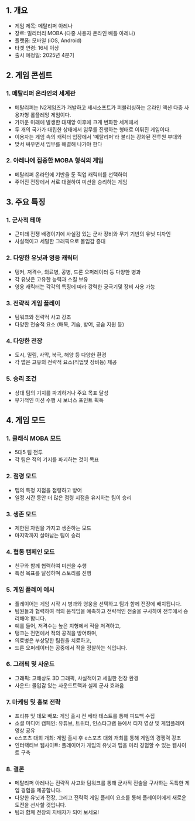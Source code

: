 ## 1. 개요
- 게임 제목: 메탈리퍼 아레나 
- 장르: 밀리터리 MOBA (다중 사용자 온라인 배틀 아레나)
- 플랫폼: 모바일 (iOS, Android)
- 타겟 연령: 16세 이상
- 출시 예정일: 2025년 4분기

## 2. 게임 콘셉트
### 1. 메탈리퍼 온라인의 세계관 
- 메탈리퍼는 N2게임즈가 개발하고 세시소프트가 퍼블리싱하는 온라인 액션 다중 사용자형 롤플레잉 게임이다.
- 가까운 미래에 발생한 대재앙 이후에 크게 변화한 세계에서
- 두 개의 국가가 대립한 상태에서 임무를 진행하는 형태로 이뤄진 게임이다.
- 이용자는 게임 속의 캐릭터 입장에서 '메탈리퍼'라 불리는 강화된 전투원 부대와
- 맞서 싸우면서 임무를 해결해 나가야 한다

### 2. 아레나에 집중한 MOBA 형식의 게임
- 메탈리퍼 온라인에 기반을 둔 직업 캐릭터를 선택하여
- 주어진 전장에서 서로 대결하여 미션을 승리하는 게임
 
## 3. 주요 특징
### 1. 군사적 테마
- 근미래 전쟁 배경이기에 사실감 있는 군사 장비와 무기 기반의 유닛 디자인
- 사실적이고 세밀한 그래픽으로 몰입감 증대

### 2. 다양한 유닛과 영웅 캐릭터
- 탱커, 저격수, 의료병, 공병, 드론 오퍼레이터 등 다양한 병과
- 각 유닛은 고유한 능력과 스킬 보유
- 영웅 캐릭터는 각각의 특징에 따라 강력한 궁극기및 장비 사용 가능

### 3. 전략적 게임 플레이
- 팀워크와 전략적 사고 강조
- 다양한 전술적 요소 (매복, 기습, 방어, 공습 지원 등)

### 4. 다양한 전장
- 도시, 밀림, 사막, 북극, 해양 등 다양한 환경
- 각 맵은 고유의 전략적 요소(직업및 장비등) 제공

### 5. 승리 조건
- 상대 팀의 기지를 파괴하거나 주요 목표 달성
- 부가적인 미션 수행 시 보너스 포인트 획득

## 4. 게임 모드
### 1. 클래식 MOBA 모드
- 5대5 팀 전투
- 각 팀은 적의 기지를 파괴하는 것이 목표

### 2. 점령 모드
- 맵의 특정 지점을 점령하고 방어
- 일정 시간 동안 더 많은 점령 지점을 유지하는 팀이 승리

### 3. 생존 모드
- 제한된 자원을 가지고 생존하는 모드
- 마지막까지 살아남는 팀이 승리

### 4. 협동 캠페인 모드
- 친구와 함께 협력하여 미션을 수행
- 특정 목표를 달성하며 스토리를 진행

### 5. 게임 플레이 예시
- 플레이어는 게임 시작 시 병과와 영웅을 선택하고 팀과 함께 전장에 배치됩니다.
- 팀원들과 협력하여 적의 움직임을 예측하고 전략적인 전술을 구사하여 전투에서 승리해야 합니다.
- 예를 들어, 저격수는 높은 지형에서 적을 저격하고,
- 탱크는 전면에서 적의 공격을 방어하며,
- 의료병은 부상당한 팀원을 치료하고,
- 드론 오퍼레이터는 공중에서 적을 정찰하는 식입니다.

### 6. 그래픽 및 사운드
- 그래픽: 고해상도 3D 그래픽, 사실적이고 세밀한 전장 환경
- 사운드: 몰입감 있는 사운드트랙과 실제 군사 효과음

### 7. 마케팅 및 홍보 전략
- 프리뷰 및 데모 배포: 게임 출시 전 베타 테스트를 통해 피드백 수집
- 소셜 미디어 캠페인: 유튜브, 트위터, 인스타그램 등에서 티저 영상 및 게임플레이 영상 공유
- e스포츠 대회 개최: 게임 출시 후 e스포츠 대회 개최를 통해 게임의 경쟁력 강조
- 인터랙티브 웹사이트: 플레이어가 게임의 유닛과 맵을 미리 경험할 수 있는 웹사이트 구축

### 8. 결론
- 메탈리퍼 아레나는 전략적 사고와 팀워크를 통해 군사적 전술을 구사하는 독특한 게임 경험을 제공합니다.
- 다양한 유닛과 전장, 그리고 전략적 게임 플레이 요소를 통해 플레이어에게 새로운 도전을 선사할 것입니다.
- 팀과 함께 전장의 지배자가 되어 보세요!






